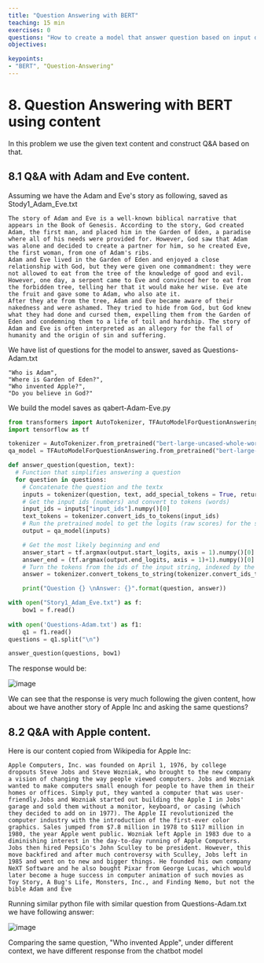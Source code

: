 ```yaml
---
title: "Question Answering with BERT"
teaching: 15 min
exercises: 0
questions: "How to create a model that answer question based on input data"
objectives:

keypoints:
- "BERT", "Question-Answering"
---
```


# 8. Question Answering with BERT using content

In this problem we use the given text content and construct Q&A based on that.

## 8.1 Q&A with Adam and Eve content.

Assuming we have the Adam and Eve's story as following, saved as Stody1_Adam_Eve.txt

```
The story of Adam and Eve is a well-known biblical narrative that appears in the Book of Genesis. According to the story, God created Adam, the first man, and placed him in the Garden of Eden, a paradise where all of his needs were provided for. However, God saw that Adam was alone and decided to create a partner for him, so he created Eve, the first woman, from one of Adam's ribs.
Adam and Eve lived in the Garden of Eden and enjoyed a close relationship with God, but they were given one commandment: they were not allowed to eat from the tree of the knowledge of good and evil. However, one day, a serpent came to Eve and convinced her to eat from the forbidden tree, telling her that it would make her wise. Eve ate the fruit and gave some to Adam, who also ate it.
After they ate from the tree, Adam and Eve became aware of their nakedness and were ashamed. They tried to hide from God, but God knew what they had done and cursed them, expelling them from the Garden of Eden and condemning them to a life of toil and hardship. The story of Adam and Eve is often interpreted as an allegory for the fall of humanity and the origin of sin and suffering.
```

We have list of questions for the model to answer, saved as Questions-Adam.txt

```
"Who is Adam",
"Where is Garden of Eden?",
"Who invented Apple?",
"Do you believe in God?"
```

We build the model saves as qabert-Adam-Eve.py

```python
from transformers import AutoTokenizer, TFAutoModelForQuestionAnswering
import tensorflow as tf

tokenizer = AutoTokenizer.from_pretrained("bert-large-uncased-whole-word-masking-finetuned-squad")
qa_model = TFAutoModelForQuestionAnswering.from_pretrained("bert-large-uncased-whole-word-masking-finetuned-squad")

def answer_question(question, text):
  # Function that simplifies answering a question
  for question in questions:
    # Concatenate the question and the textx
    inputs = tokenizer(question, text, add_special_tokens = True, return_tensors = 'tf')
    # Get the input ids (numbers) and convert to tokens (words)
    input_ids = inputs["input_ids"].numpy()[0]
    text_tokens = tokenizer.convert_ids_to_tokens(input_ids)
    # Run the pretrained model to get the logits (raw scores) for the scores
    output = qa_model(inputs)

    # Get the most likely beginning and end
    answer_start = tf.argmax(output.start_logits, axis = 1).numpy()[0]
    answer_end = (tf.argmax(output.end_logits, axis = 1)+1).numpy()[0]
    # Turn the tokens from the ids of the input string, indexed by the start and end tokens back into a string
    answer = tokenizer.convert_tokens_to_string(tokenizer.convert_ids_to_tokens(input_ids[answer_start:answer_end]))

    print("Question {} \nAnswer: {}".format(question, answer))

with open("Story1_Adam_Eve.txt") as f:
    bow1 = f.read()
    
with open('Questions-Adam.txt') as f1:
    q1 = f1.read()
questions = q1.split("\n")    

answer_question(questions, bow1)
```

The response would be:

![image](https://user-images.githubusercontent.com/43855029/222826253-256bbc05-a543-4279-b706-e1bf235cfaf1.png)

We can see that the response is very much following the given content, how about we have another story of Apple Inc  and asking the same questions?

## 8.2 Q&A with Apple content.

Here is our content copied from Wikipedia for Apple Inc:

```
Apple Computers, Inc. was founded on April 1, 1976, by college dropouts Steve Jobs and Steve Wozniak, who brought to the new company a vision of changing the way people viewed computers. Jobs and Wozniak wanted to make computers small enough for people to have them in their homes or offices. Simply put, they wanted a computer that was user-friendly.Jobs and Wozniak started out building the Apple I in Jobs' garage and sold them without a monitor, keyboard, or casing (which they decided to add on in 1977). The Apple II revolutionized the computer industry with the introduction of the first-ever color graphics. Sales jumped from $7.8 million in 1978 to $117 million in 1980, the year Apple went public. Wozniak left Apple in 1983 due to a diminishing interest in the day-to-day running of Apple Computers. Jobs then hired PepsiCo's John Sculley to be president. However, this move backfired and after much controversy with Sculley, Jobs left in 1985 and went on to new and bigger things. He founded his own company NeXT Software and he also bought Pixar from George Lucas, which would later become a huge success in computer animation of such movies as Toy Story, A Bug's Life, Monsters, Inc., and Finding Nemo, but not the bible Adam and Eve
```

Running similar python file with similar question from Questions-Adam.txt we have following answer:

![image](https://user-images.githubusercontent.com/43855029/222826679-d2f174de-7114-449a-8c8f-3b20e4639a87.png)

Comparing the same question, "Who invented Apple", under different context, we have different response from the chatbot model
